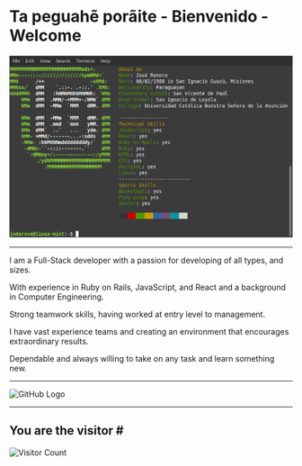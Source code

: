 # Ta peguahẽ porãite - Bienvenido - Welcome
![GitHub Logo](/img/Jose-Romero-neofetch.png)
_________________
I am a Full-Stack developer with a passion for developing of all types, and sizes.

With experience in Ruby on Rails, JavaScript, and React and a background in Computer Engineering.

Strong teamwork skills, having worked at entry level to management.

I have vast experience teams and creating an environment that encourages extraordinary results.

Dependable and always willing to take on any task and learn something new.

_________________
![GitHub Logo](https://media.giphy.com/media/1C8bHHJturSx2/source.gif)
_________________
## You are the visitor \#
![Visitor Count](https://profile-counter.glitch.me/{jdromero88}/count.svg)
